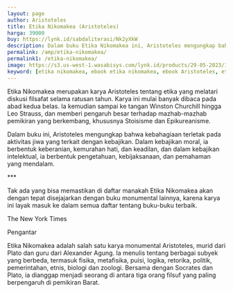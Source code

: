 ```yaml
---
layout: page
author: Aristoteles 
title: Etika Nikomakea (Aristoteles)
harga: 39000
buy: https://lynk.id/sabdaliterasi/Nk2yXkW
description: Dalam buku Etika Nikomakea ini, Aristoteles mengungkap bahwa kebahagiaan terletak pada aktivitas jiwa yang terkait dengan kebajikan.
permalink: /amp/etika-nikomakea/
permalink1: /etika-nikomakea/
image: https://s3.us-west-1.wasabisys.com/lynk.id/products/29-05-2023/1685352507709_8689083.svg
keyword: [etika nikomakea, ebook etika nikomakea, ebook Aristoteles, etika nikomakea pdf, download ebook Aristoteles]
---
```


<p>Etika Nikomakea merupakan karya Aristoteles tentang etika yang melatari diskusi filsafat selama ratusan tahun. Karya ini mulai banyak dibaca pada abad kedua belas. Ia kemudian sampai ke tangan Winston Churchill hingga Leo Strauss, dan memberi pengaruh besar terhadap mazhab-mazhab pemikiran yang berkembang, khususnya Stoisisme dan Epikureanisme.</p><p>Dalam buku ini, Aristoteles mengungkap bahwa kebahagiaan terletak pada aktivitas jiwa yang terkait dengan kebajikan. Dalam kebajikan moral, ia berbentuk keberanian, kemurahan hati, dan keadilan, dan dalam kebajikan intelektual, ia berbentuk pengetahuan, kebijaksanaan, dan pemahaman yang mendalam.</p><p>***</p><p>Tak ada yang bisa memastikan di daftar manakah Etika Nikomakea akan dengan tepat disejajarkan dengan buku monumental lainnya, karena karya ini layak masuk ke dalam semua daftar tentang buku-buku terbaik.</p><p>The New York Times</p><p>Pengantar</p><p>Etika Nikomakea adalah salah satu karya monumental Aristoteles, murid dari Plato dan guru dari Alexander Agung. Ia menulis tentang berbagai subyek yang berbeda, termasuk fisika, metafisika, puisi, logika, retorika, politik, pemerintahan, etnis, biologi dan zoologi. Bersama dengan Socrates dan Plato, ia dianggap menjadi seorang di antara tiga orang filsuf yang paling berpengaruh di pemikiran Barat.</p>